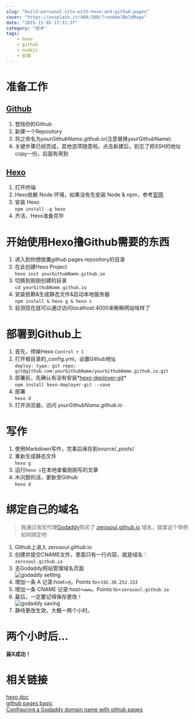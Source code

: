 ```yaml
---
slug: "build-personal-site-with-hexo-and-github-pages"
cover: "https://unsplash.it/400/300/?random?BoldMage"
date: "2015-11-05 17:31:37"
category: "技术"
tags:
    - hexo
    - github
    - nodejs
    - 前端
---
```

[](#准备工作 "准备工作")准备工作
====================

[](#Github "Github")[Github](http://github.com)
-----------------------------------------------

1.  登陆你的Github
2.  新建一个Repository
3.  将之命名为*yourGithubName.github.io*(注意替换yourGithubName)
4.  关键步骤已经完成，其他选项随意啦。点击新建后，别忘了把*SSH*的地址copy一份，后面有用到

[](#Hexo "Hexo")[Hexo](http://hexo.io)
--------------------------------------

1.  打开终端
2.  Hexo依赖 Node 环境，如果没有先安装 Node & npm，参考[官网](http://nodejs.org)
3.  安装 Hexo  
    `npm install -g hexo`
4.  齐活，Hexo准备完毕

[](#开始使用Hexo撸Github需要的东西 "开始使用Hexo撸Github需要的东西")开始使用Hexo撸Github需要的东西
====================================================================

1.  进入到你想放置github pages repository的目录
2.  在此创建Hexo Project  
    `hexo init yourGithubName.github.io`
3.  切换到刚刚创建的目录  
    `cd yourGithubName.github.io`
4.  安装依赖&生成静态文件&启动本地服务器  
    `npm install & hexo g & hexo s`
5.  目测现在就可以通过访问localhost:4000来瞅瞅网站啥样了

[](#部署到Github上 "部署到Github上")部署到Github上
======================================

1.  首先，停掉Hexo `Control + C`
2.  打开根目录的_config.yml，设置Github地址  
    `deploy: type: git repo: git@github.com:yourGithubName/yourGithubName.github.io.git`
3.  部署前，先确认有没有安装*[hexo-deployer-git](https://github.com/hexojs/hexo-deployer-git)*  
    `npm install hexo-deployer-git --save`
4.  部署  
    `hexo d`
5.  打开浏览器，访问 *yourGithubName.github.io*

[](#写作 "写作")写作
==============

1.  使用Markdown写作，完事后保存到source/_posts/
2.  重新生成静态文件  
    `hexo g`
3.  运行`hexo s`在本地查看刚刚写的文章
4.  木问题的话，更新至Github  
    `hexo d`

[](#绑定自己的域名 "绑定自己的域名")绑定自己的域名
=============================

> 我通过淘宝代理[Godaddy](https://www.godaddy.com/)购买了 [zerosoul.github.io](http://zerosou.us) 域名，就拿这个举例如何绑定吧

1.  Github上进入 zerosoul.github.io
2.  创建并提交CNAME文件，里面只有一行内容，就是域名：`zerosoul.github.io`
3.  去Godaddy网站管理域名页面  
    ![godaddy setting](http://zerosoul.github.io/2015/11/05/build-personal-site-with-hexo-and-github-pages/godaddy_setting.jpg)
4.  增加一条 A 记录:host=`@`，Points to=`192.30.252.153`
5.  增加一条 CNAME 记录:host=`www`，Points to=`zerosoul.github.io`
6.  最后，一定要记得保存更改！  
    ![godaddy saving](http://zerosoul.github.io/2015/11/05/build-personal-site-with-hexo-and-github-pages/godaddy_saving.jpg)
7.  静待更改生效，大概一两个小时。

[](#两个小时后… "两个小时后…")两个小时后…
==========================

**装X成功！**

[](#相关链接 "相关链接")相关链接
====================

[hexo doc](https://hexo.io/docs/)  
[github pages basic](https://help.github.com/categories/github-pages-basics/)  
[Configuring a Godaddy domain name with github pages](http://andrewsturges.com/blog/jekyll/tutorial/2014/11/06/github-and-godaddy.html)